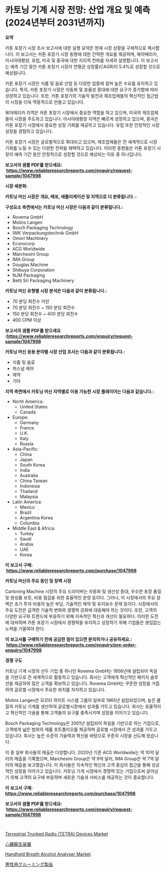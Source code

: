 <p><h1>카토닝 기계 시장 전망: 산업 개요 및 예측 (2024년부터 2031년까지)</h1></p><p><strong>요약</strong></p>
<p><p>카톤 포장기 시장 조사 보고서에 대한 실행 요약은 현재 시장 상황을 구체적으로 제시합니다. 이 보고서는 카톤 포장기 시장 동향에 대한 간략한 개요를 제공하며, 북아메리카, 아시아태평양, 유럽, 미국 및 중국에 대한 지리적 전파를 자세히 설명합니다. 이 보고서는 예측 기간 동안 카톤 포장기 시장이 연평균 성장률(CAGR)이 5.4%로 성장할 것으로 예상됩니다.</p><p>카톤 포장기 시장은 식품 및 음료 산업 등 다양한 업종에 걸쳐 높은 수요를 유지하고 있습니다. 특히, 카톤 포장기 시장은 자동화 및 효율성 증대에 대한 요구가 증가함에 따라 성장하고 있습니다. 또한, 카톤 포장기의 기술적 발전과 제조업체들의 혁신적인 접근법이 시장을 더욱 역동적으로 만들고 있습니다. </p><p>북아메리카 지역은 카톤 포장기 시장에서 중요한 역할을 하고 있으며, 미국의 제조업체들이 시장을 주도하고 있습니다. 아시아태평양 지역은 빠르게 성장하고 있으며, 중국은 카톤 포장기 시장에서 중요한 성장 기회를 제공하고 있습니다. 유럽 또한 안정적인 시장 성장을 경험하고 있습니다.</p><p>카톤 포장기 시장은 글로벌적으로 확대되고 있으며, 제조업체들은 전 세계적으로 시장 기회를 노릴 수 있는 다양한 전략을 채택하고 있습니다. 이러한 동향들은 카톤 포장기 시장이 예측 기간 동안 안정적으로 성장할 것으로 예상되는 이유 중 하나입니다.</p></p>
<p><strong>보고서의 샘플 PDF를 받으세요: &nbsp;<a href="https://www.reliableresearchreports.com/enquiry/request-sample/1047998">https://www.reliableresearchreports.com/enquiry/request-sample/1047998</a></strong></p>
<p><strong>시장 세분화:</strong></p>
<p><strong> 카토닝 머신 시장은 개요, 배포, 애플리케이션 및 지역으로 더 분류됩니다. :</strong></p>
<p><strong>구성요소 측면에서는 카토닝 머신 시장은 다음과 같이 분류됩니다.:</strong></p>
<p><ul><li>Rovema GmbH</li><li>Molins Langen</li><li>Bosch Packaging Technology</li><li>IWK Verpackungstechnik GmbH</li><li>Omori Machinery</li><li>Econocorp</li><li>ACG Worldwide</li><li>Marchesini Group</li><li>IMA Group</li><li>Douglas Machine</li><li>Shibuya Corporation</li><li>NJM Packaging</li><li>Betti Srl Packaging Machinery</li></ul></p>
<p><strong> 카토닝 머신 유형별 시장 분석은 다음과 같이 분류됩니다.:</strong></p>
<p><ul><li>70 분당 회전수 미만</li><li>70 분당 회전수 ~ 150 분당 회전수</li><li>150 분당 회전수 ~ 400 분당 회전수</li><li>400 CPM 이상</li></ul></p>
<p><strong>보고서의 샘플 PDF를 받으세요 :<a href="https://www.reliableresearchreports.com/enquiry/request-sample/1047998">https://www.reliableresearchreports.com/enquiry/request-sample/1047998</a></strong></p>
<p><strong> 카토닝 머신 응용 분야별 시장 산업 조사는 다음과 같이 분류됩니다.:</strong></p>
<p><ul><li>식품 및 음료</li><li>퍼스널 케어</li><li>제약</li><li>기타</li></ul></p>
<p><strong>지역 측면에서 카토닝 머신 지역별로 이용 가능한 시장 플레이어는 다음과 같습니다.:</strong></p>
<p><ul>
    <li>
        North America:
        <ul>
            <li>United States</li>
            <li>Canada</li>
        </ul>
    </li>
    <li>
        Europe:
        <ul>
            <li>Germany</li>
            <li>France</li>
            <li>U.K.</li>
            <li>Italy</li>
            <li>Russia</li>
        </ul>
    </li>
    <li>
        Asia-Pacific:
        <ul>
            <li>China</li>
            <li>Japan</li>
            <li>South Korea</li>
            <li>India</li>
            <li>Australia</li>
            <li>China Taiwan</li>
            <li>Indonesia</li>
            <li>Thailand</li>
            <li>Malaysia</li>
        </ul>
    </li>
    <li>
        Latin America:
        <ul>
            <li>Mexico</li>
            <li>Brazil</li>
            <li>Argentina Korea</li>
            <li>Colombia</li>
        </ul>
    </li>
    <li>
        Middle East & Africa:
        <ul>
            <li>Turkey</li>
            <li>Saudi</li>
            <li>Arabia</li>
            <li>UAE</li>
            <li>Korea</li>
        </ul>
    </li>
    </ul></p>
<p><strong>이 보고서 구매: &nbsp;<a href="https://www.reliableresearchreports.com/purchase/1047998">https://www.reliableresearchreports.com/purchase/1047998</a></strong></p>
<p><strong>카토닝 머신의 주요 동인 및 장벽 시장</strong></p>
<p><p>Cartoning Machine 시장의 주요 드라이버는 자동화 및 생산성 증대, 우수한 포장 품질 및 완성품 보호, 비용 절감을 위한 효율적인 운영 등이다. 그러나, 이 시장에서의 주요 장벽은 초기 투자 비용의 높은 부담, 기술적인 제약 및 유지보수 문제 등이다. 시장에서의 주요 도전은 급격한 기술적 변화와 경쟁력 강화에 대응해야 하는 것이다. 또한, 고객의 다양한 요구와 트렌드에 부응하기 위해 지속적인 혁신과 개선이 필요하다. 이러한 도전에 대처하며 카톤 포장기 시장에서 경쟁력을 유지하고 성장하기 위해 기업들은 끊임없는 노력을 기울여야 한다.</p></p>
<p><strong>이 보고서를 구매하기 전에 궁금한 점이 있으면 문의하거나 공유하세요.: &nbsp;<a href="https://www.reliableresearchreports.com/enquiry/pre-order-enquiry/1047998">https://www.reliableresearchreports.com/enquiry/pre-order-enquiry/1047998</a></strong></p>
<p><strong>경쟁 구도</strong></p>
<p><p>카토닝 기계 시장의 선두 기업 중 하나인 Rovema GmbH는 1956년에 설립되어 독일을 기반으로 전 세계적으로 활동하고 있습니다. 회사는 고객에게 혁신적인 패키지 솔루션을 제공하여 많은 고객을 확보하고 있습니다. Rovema GmbH는 꾸준한 성장을 거듭하여 글로벌 시장에서 주요한 위치를 차지하고 있습니다.</p><p>Molins Langen은 모르타 하이트 시스템 그룹의 일부로 1965년 설립되었으며, 높은 품질의 카토닝 기계를 생산하여 글로벌시장에서 성과를 거두고 있습니다. 회사는 효율적이고 혁신적인 기술을 통해 고객들의 요구를 충족시키며 성장을 이어가고 있습니다.</p><p>Bosch Packaging Technology은 2001년 설립되어 독일을 기반으로 하는 기업으로, 고객에게 넓은 범위의 제품 포트폴리오를 제공하며 글로벌 시장에서 큰 성과를 거두고 있습니다. 회사는 높은 수준의 기술력과 혁신을 바탕으로 꾸준히 시장을 선도해 왔습니다.</p><p>이 중 일부 회사들의 매출은 다양합니다. 2020년 기준 ACG Worldwide는 약 10억 달러의 매출을 기록했으며, Marchesini Group은 약 9억 달러, IMA Group은 약 7억 달러의 매출을 보고했습니다. 이 회사들은 지속적인 혁신과 고객 중심의 접근을 통해 성공적인 성장을 이어가고 있습니다. 카토닝 기계 시장에서 경쟁력 있는 기업으로써 살아남기 위해 고객의 요구에 부응하며 새로운 기술과 서비스를 제공하는 것이 중요합니다.</p></p>
<p><strong>이 보고서 구매: &nbsp; <a href="https://www.reliableresearchreports.com/purchase/1047998">https://www.reliableresearchreports.com/purchase/1047998</a></strong></p>
<p><strong>보고서의 샘플 PDF를 받으세요: &nbsp;<a href="https://www.reliableresearchreports.com/enquiry/request-sample/1047998">https://www.reliableresearchreports.com/enquiry/request-sample/1047998</a></strong><strong></strong></p>
<p>&nbsp;</p>
<p><p><a href="https://github.com/gulaimolin/Market-Research-Report-List-3/blob/main/terrestrial-trunked-radio-tetra-devices-market.md">Terrestrial Trunked Radio (TETRA) Devices Market</a></p><p><a href="https://medium.com/@annchovey2023/%E5%BF%83%E8%87%93%E8%98%87%E7%94%9F%E8%A3%85%E7%BD%AE%E5%B8%82%E5%A0%B4%E3%81%AE%E8%A6%8F%E6%A8%A1%E3%81%A8%E5%B8%82%E5%A0%B4%E5%8B%95%E5%90%91-%E5%AE%8C%E5%85%A8%E3%81%AA%E6%A5%AD%E7%95%8C%E6%A6%82%E8%A6%81-2024%E5%B9%B4%E3%81%8B%E3%82%892031%E5%B9%B4%E3%81%BE%E3%81%A7-779396442f03">心臓蘇生装置</a></p><p><a href="https://github.com/mauripalmi/Market-Research-Report-List-2/blob/main/handheld-breath-alcohol-analyser-market.md">Handheld Breath Alcohol Analyser Market</a></p><p><a href="https://medium.com/@johneahan44556754/%E7%94%B7%E6%80%A7%E7%94%A8%E3%82%B0%E3%83%AB%E3%83%BC%E3%83%9F%E3%83%B3%E3%82%B0%E8%A3%BD%E5%93%81%E5%B8%82%E5%A0%B4%E3%81%AE%E8%A6%8F%E6%A8%A1%E3%81%A8%E5%B8%82%E5%A0%B4%E5%8B%95%E5%90%91-%E5%AE%8C%E5%85%A8%E3%81%AA%E6%A5%AD%E7%95%8C%E6%A6%82%E8%A6%81-2024-2031-e68e382a0ab8">男性用グルーミング製品</a></p></p>